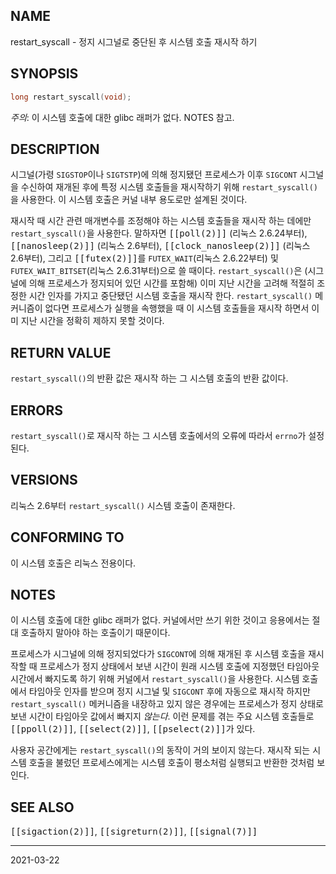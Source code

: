 ## NAME

restart_syscall - 정지 시그널로 중단된 후 시스템 호출 재시작 하기

## SYNOPSIS

```c
long restart_syscall(void);
```

*주의*: 이 시스템 호출에 대한 glibc 래퍼가 없다. NOTES 참고.

## DESCRIPTION

시그널(가령 `SIGSTOP`이나 `SIGTSTP`)에 의해 정지됐던 프로세스가 이후 `SIGCONT` 시그널을 수신하여 재개된 후에 특정 시스템 호출들을 재시작하기 위해 `restart_syscall()`을 사용한다. 이 시스템 호출은 커널 내부 용도로만 설계된 것이다.

재시작 때 시간 관련 매개변수를 조정해야 하는 시스템 호출들을 재시작 하는 데에만 `restart_syscall()`을 사용한다. 말하자면 <tt>[[poll(2)]]</tt> (리눅스 2.6.24부터), <tt>[[nanosleep(2)]]</tt> (리눅스 2.6부터), <tt>[[clock_nanosleep(2)]]</tt> (리눅스 2.6부터), 그리고 <tt>[[futex(2)]]</tt>를 `FUTEX_WAIT`(리눅스 2.6.22부터) 및 `FUTEX_WAIT_BITSET`(리눅스 2.6.31부터)으로 쓸 때이다. `restart_syscall()`은 (시그널에 의해 프로세스가 정지되어 있던 시간를 포함해) 이미 지난 시간을 고려해 적절히 조정한 시간 인자를 가지고 중단됐던 시스템 호출을 재시작 한다. `restart_syscall()` 메커니즘이 없다면 프로세스가 실행을 속행했을 때 이 시스템 호출들을 재시작 하면서 이미 지난 시간을 정확히 제하지 못할 것이다.

## RETURN VALUE

`restart_syscall()`의 반환 값은 재시작 하는 그 시스템 호출의 반환 값이다.

## ERRORS

`restart_syscall()`로 재시작 하는 그 시스템 호출에서의 오류에 따라서 `errno`가 설정된다.

## VERSIONS

리눅스 2.6부터 `restart_syscall()` 시스템 호출이 존재한다.

## CONFORMING TO

이 시스템 호출은 리눅스 전용이다.

## NOTES

이 시스템 호출에 대한 glibc 래퍼가 없다. 커널에서만 쓰기 위한 것이고 응용에서는 절대 호출하지 말아야 하는 호출이기 때문이다.

프로세스가 시그널에 의해 정지되었다가 `SIGCONT`에 의해 재개된 후 시스템 호출을 재시작할 때 프로세스가 정지 상태에서 보낸 시간이 원래 시스템 호출에 지정했던 타임아웃 시간에서 빠지도록 하기 위해 커널에서 `restart_syscall()`을 사용한다. 시스템 호출에서 타임아웃 인자를 받으며 정지 시그널 및 `SIGCONT` 후에 자동으로 재시작 하지만 `restart_syscall()` 메커니즘을 내장하고 있지 않은 경우에는 프로세스가 정지 상태로 보낸 시간이 타임아웃 값에서 빠지지 *않는다*. 이런 문제를 겪는 주요 시스템 호출들로 <tt>[[ppoll(2)]]</tt>, <tt>[[select(2)]]</tt>, <tt>[[pselect(2)]]</tt>가 있다.

사용자 공간에게는 `restart_syscall()`의 동작이 거의 보이지 않는다. 재시작 되는 시스템 호출을 불렀던 프로세스에게는 시스템 호출이 평소처럼 실행되고 반환한 것처럼 보인다.

## SEE ALSO

<tt>[[sigaction(2)]]</tt>, <tt>[[sigreturn(2)]]</tt>, <tt>[[signal(7)]]</tt>

----

2021-03-22
